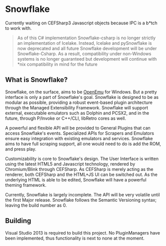 Snowflake
=========

Currently waiting on CEFSharp3 Javascript objects because IPC is a b*tch to work with.


> As of this C# implementation Snowflake-csharp is no longer strictly an implementation of Icelake. Instead, Icelake and pySnowflake is now deprecated and all future Snowflake development will be under Snowflake-Csharp. As a result, compatibility under non-Windows systems is no longer guaranteed but development will continue with *nix compatibility in mind for the future

What is Snowflake?
------------------
Snowflake, on the surface, aims to be [OpenEmu](http://openemu.org/) for Windows. But a pretty interface is only a part of Snowflake's goal. Snowflake is designed to be as modular as possible, providing a robust event-based plugin architecture through the Managed Extensibility Framework. Snowflake will support external, executable emulators such as Dolphin and PCSX2, and in the future, through P/Invoke or C++/CLI, libRetro cores as well. 

A powerful and flexible API will be provided to General Plugins that can access Snowflake's events. Specialized APIs for Scrapers and Emulators ensure easy integration with existing emulators and services. Snowflake aims to have full scraping support, all one would need to do is add the ROM, and press play. 

Customizability is core to Snowflake's design. The User Interface is written using the latest HTML5 and Javascript technology, rendered by Chromium/Blink through CEFSharp. As CEFSharp is merely acting as the renderer, both CEFSharp and the HTML+JS UI can be switched out. As the underlying HTML is able to be edited, Snowflake will have a powerful theming framework. 

Currently, Snowflake is largely incomplete. The API will be very volatile until the first Major release. Snowflake follows the Semantic Versioning syntax; leaving the build number as 0.

Building
--------
Visual Studio 2013 is required to build this project. No PluginManagers have been implemented, thus functionality is next to none at the moment. 
